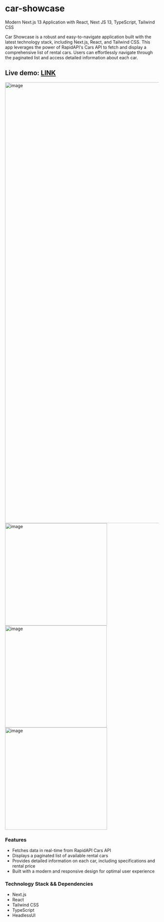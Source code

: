 # car-showcase
Modern Next.js 13 Application with React, Next JS 13, TypeScript, Tailwind CSS

Car Showcase is a robust and easy-to-navigate application built with the latest technology stack, including Next.js, React, and Tailwind CSS. This app leverages the power of RapidAPI's Cars API to fetch and display a comprehensive list of rental cars. Users can effortlessly navigate through the paginated list and access detailed information about each car.

## Live demo: [LINK](https://car-showcase-omega-nine.vercel.app)

<img width="1440" alt="image" src="https://github.com/yrys5/car-showcase/assets/52935607/d9276743-fe89-4a65-923d-1846d51bf167">
<img width="334" alt="image" src="https://github.com/yrys5/car-showcase/assets/52935607/353c6589-a8ae-4fbf-aa50-1f8527c9482b">
<img width="333" alt="image" src="https://github.com/yrys5/car-showcase/assets/52935607/78c5bf8e-dbf2-4e24-a759-a92df574a73d">
<img width="334" alt="image" src="https://github.com/yrys5/car-showcase/assets/52935607/8e713fd1-788f-4c31-a7d3-e17b42558221">




### Features

- Fetches data in real-time from RapidAPI Cars API
- Displays a paginated list of available rental cars
- Provides detailed information on each car, including specifications and rental price
- Built with a modern and responsive design for optimal user experience

### Technology Stack && Dependencies

- Next.js
- React
- Tailwind CSS
- TypeScript
- HeadlessUI
